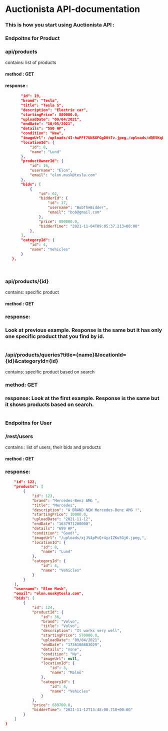 # Auctionista API-documentation

### This is how you start using Auctionista API :
### **Endpoitns for Product** 

### api/products

contains: list of products

#### method : **GET**
#### response :  
 ``` JSON {
        "id": 19,
        "brand": "Tesla",
        "title": "Tesla S",
        "description": "Electric car",
        "startingPrice": 800000.0,
        "uploadDate": "09/04/2021",
        "endDate": "10/05/2021",
        "details": "550 HP",
        "condition": "New",
        "imageUrl": /uploads/4I-hwPFf7UN8GFGgD0tTv.jpeg,/uploads/dQE5KqElaMHsjjl-VKLtl.jpeg,
        "locationId": {
            "id": 8,
            "name": "Lund"
        },
        "productOwnerId": {
            "id": 16,
            "username": "Elon",
            "email": "elon.musk@tesla.com"
        },
        "bids": [
            {
                "id": 62,
                "bidderId": {
                    "id": 37,
                    "username": "BobTheBidder",
                    "email": "bob@gmail.com"
                },
                "price": 800000.0,
                "bidderTime": "2021-11-04T09:05:37.213+00:00"
            },
        ],
        "categoryId": {
            "id": 4,
            "name": "Vehicles"
        }
    }, 
     
```
#

### api/products/{id}

contains: specific product
#### method : **GET**
### response:
### Look at previous example. Response is the same but it has only one specific product that you find by id. 
#
### /api/products/queries?title={name}&locationId={id}&categoryId={id}
contains: specific product based on search
### method: **GET**
### response: Look at the first example. Response is the same but it shows products based on search. 
#
### 

### **Endpoitns for User** 
### /rest/users
contains : list of users, their bids and products
#### method : **GET**
### response:
```JSON {
    "id": 122,
    "products": [
        {
            "id": 123,
            "brand": "Mercedes-Benz AMG ",
            "title": "Mercedes",
            "description": "A BRAND NEW Mercedes-Benz AMG !",
            "startingPrice": 10000.0,
            "uploadDate": "2021-11-12",
            "endDate": "1637971200000",
            "details": "699 HP",
            "condition": "Good!",
            "imageUrl": "/uploads/xjJV4pPvQr4yzIZKu5Gj6.jpeg,",
            "locationId": {
                "id": 8,
                "name": "Lund"
            },
            "categoryId": {
                "id": 4,
                "name": "Vehicles"
            }
        }
    ],
    "username": "Elon Musk",
    "email": "elon.musk@tesla.com",
    "bids": [
        {
            "id": 124,
            "productId": {
                "id": 36,
                "brand": "Volvo",
                "title": "Volvo",
                "description": "It works very well",
                "startingPrice": 570000.0,
                "uploadDate": "09/04/2021",
                "endDate": "1736100883029",
                "details": "none",
                "condition": "Ny",
                "imageUrl": null,
                "locationId": {
                    "id": 3,
                    "name": "Malmö"
                },
                "categoryId": {
                    "id": 4,
                    "name": "Vehicles"
                }
            },
            "price": 689700.0,
            "bidderTime": "2021-11-12T13:48:00.718+00:00"
        }
    ]
}
```

